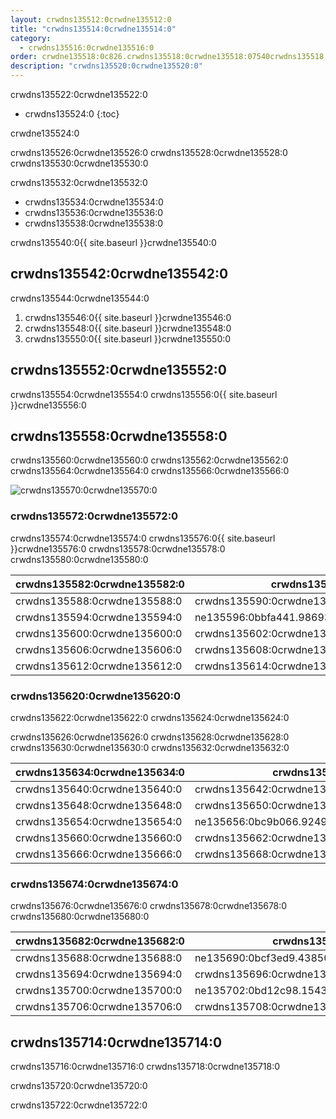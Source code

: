 ```yaml
---
layout: crwdns135512:0crwdne135512:0
title: "crwdns135514:0crwdne135514:0"
category:
  - crwdns135516:0crwdne135516:0
order: crwdne135518:0c826.crwdns135518:0crwdne135518:07540crwdns135518:0crwdne135518:02crwdns135518:0crwdne135518:0crwdns135518:0crwdne135518:0
description: "crwdns135520:0crwdne135520:0"
---
```

crwdns135522:0crwdne135522:0

* crwdns135524:0
{:toc}

crwdne135524:0

crwdns135526:0crwdne135526:0 crwdns135528:0crwdne135528:0 crwdns135530:0crwdne135530:0

crwdns135532:0crwdne135532:0

* crwdns135534:0crwdne135534:0 
* crwdns135536:0crwdne135536:0
* crwdns135538:0crwdne135538:0 

crwdns135540:0{{ site.baseurl }}crwdne135540:0

## crwdns135542:0crwdne135542:0

crwdns135544:0crwdne135544:0

1. crwdns135546:0{{ site.baseurl }}crwdne135546:0
2. crwdns135548:0{{ site.baseurl }}crwdne135548:0
3. crwdns135550:0{{ site.baseurl }}crwdne135550:0

## crwdns135552:0crwdne135552:0

crwdns135554:0crwdne135554:0 crwdns135556:0{{ site.baseurl }}crwdne135556:0

## crwdns135558:0crwdne135558:0

crwdns135560:0crwdne135560:0 crwdns135562:0crwdne135562:0 crwdns135564:0crwdne135564:0 crwdns135566:0crwdne135566:0

![crwdns135570:0crwdne135570:0](crwdns135568:0{{site.baseurl}}crwdne135568:0)

### crwdns135572:0crwdne135572:0

crwdns135574:0crwdne135574:0 crwdns135576:0{{ site.baseurl }}crwdne135576:0 crwdns135578:0crwdne135578:0 crwdns135580:0crwdne135580:0

| crwdns135582:0crwdne135582:0 | crwdns135584:0crwdne135584:0                           | crwdns135586:0crwdne135586:0 |
| ---------------------------- | ------------------------------------------------------ | ---------------------------- |
| crwdns135588:0crwdne135588:0 | crwdns135590:0crwdne135590:0                           | crwdns135592:0crwdne135592:0 |
| crwdns135594:0crwdne135594:0 | ne135596:0bbfa441.98693469crwdns135596:0crwdne135596:0 | crwdns135598:0crwdne135598:0 |
| crwdns135600:0crwdne135600:0 | crwdns135602:0crwdne135602:0                           | crwdns135604:0crwdne135604:0 |
| crwdns135606:0crwdne135606:0 | crwdns135608:0crwdne135608:0                           | crwdns135610:0crwdne135610:0 |
| crwdns135612:0crwdne135612:0 | crwdns135614:0crwdne135614:0                           | crwdns135616:0crwdne135616:0 | crwdns135618:0crwdne135618:0 

### crwdns135620:0crwdne135620:0

crwdns135622:0crwdne135622:0 crwdns135624:0crwdne135624:0

crwdns135626:0crwdne135626:0 crwdns135628:0crwdne135628:0 crwdns135630:0crwdne135630:0 crwdns135632:0crwdne135632:0

| crwdns135634:0crwdne135634:0 | crwdns135636:0crwdne135636:0                           | crwdns135638:0crwdne135638:0                                 |
| ---------------------------- | ------------------------------------------------------ | ------------------------------------------------------------ |
| crwdns135640:0crwdne135640:0 | crwdns135642:0crwdne135642:0                           | [crwdns135646:0crwdne135646:0](crwdns135644:0crwdne135644:0) |
| crwdns135648:0crwdne135648:0 | crwdns135650:0crwdne135650:0                           | crwdns135652:0crwdne135652:0                                 |
| crwdns135654:0crwdne135654:0 | ne135656:0bc9b066.92490929crwdns135656:0crwdne135656:0 | crwdns135658:0crwdne135658:0                                 |
| crwdns135660:0crwdne135660:0 | crwdns135662:0crwdne135662:0                           | crwdns135664:0crwdne135664:0                                 |
| crwdns135666:0crwdne135666:0 | crwdns135668:0crwdne135668:0                           | crwdns135670:0crwdne135670:0                                 | crwdns135672:0crwdne135672:0 

### crwdns135674:0crwdne135674:0

crwdns135676:0crwdne135676:0 crwdns135678:0crwdne135678:0 crwdns135680:0crwdne135680:0

| crwdns135682:0crwdne135682:0 | crwdns135684:0crwdne135684:0                           | crwdns135686:0crwdne135686:0 |
| ---------------------------- | ------------------------------------------------------ | ---------------------------- |
| crwdns135688:0crwdne135688:0 | ne135690:0bcf3ed9.43850270crwdns135690:0crwdne135690:0 | crwdns135692:0crwdne135692:0 |
| crwdns135694:0crwdne135694:0 | crwdns135696:0crwdne135696:0                           | crwdns135698:0crwdne135698:0 |
| crwdns135700:0crwdne135700:0 | ne135702:0bd12c98.15438271crwdns135702:0crwdne135702:0 | crwdns135704:0crwdne135704:0 |
| crwdns135706:0crwdne135706:0 | crwdns135708:0crwdne135708:0                           | crwdns135710:0crwdne135710:0 | crwdns135712:0crwdne135712:0 

## crwdns135714:0crwdne135714:0

crwdns135716:0crwdne135716:0 crwdns135718:0crwdne135718:0

crwdns135720:0crwdne135720:0

crwdns135722:0crwdne135722:0